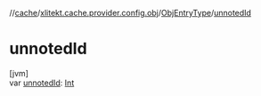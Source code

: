 //[cache](../../../index.md)/[xlitekt.cache.provider.config.obj](../index.md)/[ObjEntryType](index.md)/[unnotedId](unnoted-id.md)

# unnotedId

[jvm]\
var [unnotedId](unnoted-id.md): [Int](https://kotlinlang.org/api/latest/jvm/stdlib/kotlin/-int/index.html)
